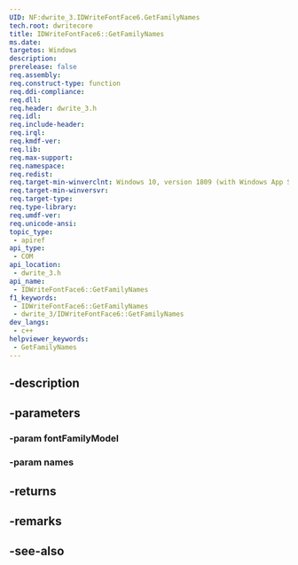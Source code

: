 ```yaml
---
UID: NF:dwrite_3.IDWriteFontFace6.GetFamilyNames
tech.root: dwritecore
title: IDWriteFontFace6::GetFamilyNames
ms.date: 
targetos: Windows
description: 
prerelease: false
req.assembly: 
req.construct-type: function
req.ddi-compliance: 
req.dll: 
req.header: dwrite_3.h
req.idl: 
req.include-header: 
req.irql: 
req.kmdf-ver: 
req.lib: 
req.max-support: 
req.namespace: 
req.redist: 
req.target-min-winverclnt: Windows 10, version 1809 (with Windows App SDK 0.5 or later)
req.target-min-winversvr: 
req.target-type: 
req.type-library: 
req.umdf-ver: 
req.unicode-ansi: 
topic_type:
 - apiref
api_type:
 - COM
api_location:
 - dwrite_3.h
api_name:
 - IDWriteFontFace6::GetFamilyNames
f1_keywords:
 - IDWriteFontFace6::GetFamilyNames
 - dwrite_3/IDWriteFontFace6::GetFamilyNames
dev_langs:
 - c++
helpviewer_keywords:
 - GetFamilyNames
---
```


## -description

## -parameters

### -param fontFamilyModel

### -param names

## -returns

## -remarks

## -see-also

